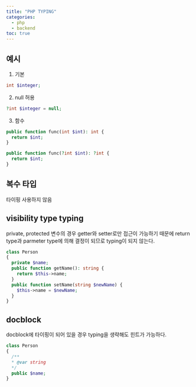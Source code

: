 ```yaml
---
title: "PHP TYPING"
categories: 
  - php
  - backend
toc: true
---
```


## 예시

1. 기본

```php
int $integer;
```

2. null 허용

```php
?int $integer = null;
```

3. 함수

```php
public function func(int $int): int {
  return $int;
}

public function func(?int $int): ?int {
  return $int;
}
```

## 복수 타입
타이핑 사용하지 않음

## visibility type typing
private, protected 변수의 경우 getter와 setter로만 접근이 가능하기 때문에 return type과 parmeter type에 의해 결정이 되므로 typing이 되지 않는다.

```php
class Person
{
  private $name;
  public function getName(): string {
    return $this->name;
  }
  public function setName(string $newName) {
    $this->name = $newName;
  }
}
```

## docblock
docblock에 타이핑이 되어 있을 경우 typing을 생략해도 힌트가 가능하다.

```php
class Person
{
  /**
  * @var string
  */
  public $name;
}
```
